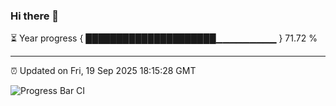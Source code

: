 ### Hi there 👋

⏳ Year progress { █████████████████████▁▁▁▁▁▁▁▁▁ } 71.72 %

---

⏰ Updated on Fri, 19 Sep 2025 18:15:28 GMT

![Progress Bar CI](https://github.com/Shyam-Makwana/GitHub-Actions-Demo/workflows/Progress%20Bar%20CI/badge.svg)
